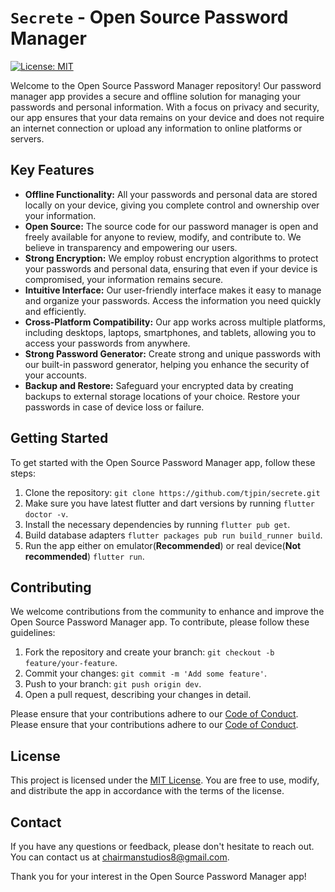 # `Secrete` - Open Source Password Manager

[![License: MIT](https://img.shields.io/badge/License-MIT-yellow.svg)](https://opensource.org/licenses/MIT)

Welcome to the Open Source Password Manager repository! Our password manager app provides a secure and offline solution for managing your passwords and personal information. With a focus on privacy and security, our app ensures that your data remains on your device and does not require an internet connection or upload any information to online platforms or servers.

## Key Features

- **Offline Functionality:** All your passwords and personal data are stored locally on your device, giving you complete control and ownership over your information.
- **Open Source:** The source code for our password manager is open and freely available for anyone to review, modify, and contribute to. We believe in transparency and empowering our users.
- **Strong Encryption:** We employ robust encryption algorithms to protect your passwords and personal data, ensuring that even if your device is compromised, your information remains secure.
- **Intuitive Interface:** Our user-friendly interface makes it easy to manage and organize your passwords. Access the information you need quickly and efficiently.
- **Cross-Platform Compatibility:** Our app works across multiple platforms, including desktops, laptops, smartphones, and tablets, allowing you to access your passwords from anywhere.
- **Strong Password Generator:** Create strong and unique passwords with our built-in password generator, helping you enhance the security of your accounts.
- **Backup and Restore:** Safeguard your encrypted data by creating backups to external storage locations of your choice. Restore your passwords in case of device loss or failure.

## Getting Started

To get started with the Open Source Password Manager app, follow these steps:

1. Clone the repository: `git clone https://github.com/tjpin/secrete.git`
2. Make sure you have latest flutter and dart versions by running `flutter doctor -v`.
3. Install the necessary dependencies by running `flutter pub get`.
4. Build database adapters `flutter packages pub run build_runner build`.
5. Run the app either on emulator(**Recommended**) or real device(**Not recommended**) `flutter run`.

## Contributing

We welcome contributions from the community to enhance and improve the Open Source Password Manager app. To contribute, please follow these guidelines:

1. Fork the repository and create your branch: `git checkout -b feature/your-feature`.
2. Commit your changes: `git commit -m 'Add some feature'`.
3. Push to your branch: `git push origin dev`.
4. Open a pull request, describing your changes in detail.

Please ensure that your contributions adhere to our [Code of Conduct](CODE_OF_CONDUCT.md).
Please ensure that your contributions adhere to our [Code of Conduct](Contributor_Covenant.md).

## License

This project is licensed under the [MIT License](LICENSE). You are free to use, modify, and distribute the app in accordance with the terms of the license.

## Contact

If you have any questions or feedback, please don't hesitate to reach out. You can contact us at [chairmanstudios8@gmail.com](Email).

Thank you for your interest in the Open Source Password Manager app!

